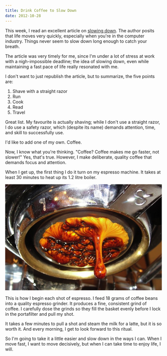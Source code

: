 ```yaml
---
title: Drink Coffee to Slow Down
date: 2012-10-28
---
```


This week, I read an excellent article on [slowing down](http://www.goodbytes.be/blog/article/life-moves-pretty-fast.-here-are-5-things-you-can-do-to-slow-down). The author posits that life moves very quickly, especially when you're in the computer industry. Things never seem to slow down long enough to catch your breath.

The article was very timely for me, since I'm under a lot of stress at work with a nigh-impossible deadline; the idea of slowing down, even while maintaining a fast pace of life really resonated with me.

I don't want to just republish the article, but to summarize, the five points are:

1. Shave with a straight razor
2. Run
3. Cook
4. Read
5. Travel

Great list. My favourite is actually shaving; while I don't use a straight razor, I do use a safety razor, which (despite its name) demands attention, time, and skill to successfully use.

I'd like to add one of my own. Coffee.

Now, I know what you're thinking. "Coffee? Coffee makes me go faster, not slower!" Yes, that's true. However, I make deliberate, quality coffee that demands focus and attention.

When I get up, the first thing I do it turn on my espresso machine. It takes at least 30 minutes to heat up its 1.2 litre boiler.

![](457350D03E0841399B68523033FDE52A.jpg)

This is how I begin each shot of espresso. I feed 18 grams of coffee beans into a quality espresso grinder. It produces a fine, consistent grind of coffee. I carefully dose the grinds so they fill the basket evenly before I lock in the portafilter and pull my shot.

It takes a few minutes to pull a shot and steam the milk for a latte, but it is so worth it. And every morning, I get to look forward to this ritual.

So I'm going to take it a little easier and slow down in the ways I can. When I move fast, I want to move decisively, but when I can take time to enjoy life, I will.
